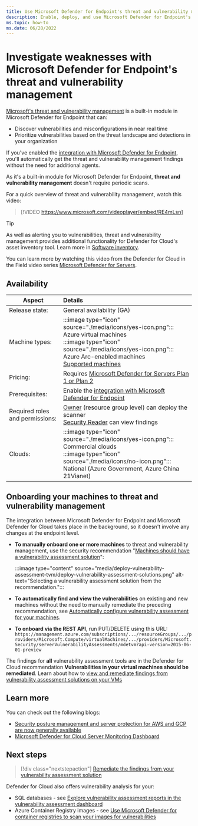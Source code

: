 ```yaml
---
title: Use Microsoft Defender for Endpoint's threat and vulnerability management capabilities with Microsoft Defender for Cloud
description: Enable, deploy, and use Microsoft Defender for Endpoint's threat and vulnerability management capabilities with Microsoft Defender for Cloud to discover weaknesses in your Azure and hybrid machines
ms.topic: how-to
ms.date: 06/28/2022
---
```


# Investigate weaknesses with Microsoft Defender for Endpoint's threat and vulnerability management 

[Microsoft's threat and vulnerability management](/microsoft-365/security/defender-endpoint/next-gen-threat-and-vuln-mgt) is a built-in module in Microsoft Defender for Endpoint that can:

- Discover vulnerabilities and misconfigurations in near real time
- Prioritize vulnerabilities based on the threat landscape and detections in your organization

If you've enabled the [integration with Microsoft Defender for Endpoint](integration-defender-for-endpoint.md), you'll automatically get the threat and vulnerability management findings without the need for additional agents.

As it's a built-in module for Microsoft Defender for Endpoint, **threat and vulnerability management** doesn't require periodic scans.

For a quick overview of threat and vulnerability management, watch this video:

> [!VIDEO https://www.microsoft.com/videoplayer/embed/RE4mLsn]

> [!TIP]
> As well as alerting you to vulnerabilities, threat and vulnerability management provides additional functionality for Defender for Cloud's asset inventory tool. Learn more in [Software inventory](asset-inventory.md#access-a-software-inventory).

You can learn more by watching this video from the Defender for Cloud in the Field video series [Microsoft Defender for Servers](episode-five.md).

## Availability

|Aspect|Details|
|----|:----|
|Release state:|General availability (GA)|
|Machine types:|:::image type="icon" source="./media/icons/yes-icon.png"::: Azure virtual machines<br>:::image type="icon" source="./media/icons/yes-icon.png"::: Azure Arc-enabled machines <br> [Supported machines](/microsoft-365/security/defender-endpoint/tvm-supported-os)|
|Pricing:|Requires [Microsoft Defender for Servers Plan 1 or Plan 2](defender-for-servers-introduction.md#what-are-the-microsoft-defender-for-server-plans)|
|Prerequisites:|Enable the [integration with Microsoft Defender for Endpoint](integration-defender-for-endpoint.md)|
|Required roles and permissions:|[Owner](../role-based-access-control/built-in-roles.md#owner) (resource group level) can deploy the scanner<br>[Security Reader](../role-based-access-control/built-in-roles.md#security-reader) can view findings|
|Clouds:|:::image type="icon" source="./media/icons/yes-icon.png"::: Commercial clouds<br>:::image type="icon" source="./media/icons/no-icon.png"::: National (Azure Government, Azure China 21Vianet)|

## Onboarding your machines to threat and vulnerability management

The integration between Microsoft Defender for Endpoint and Microsoft Defender for Cloud takes place in the background, so it doesn't involve any changes at the endpoint level.

- **To manually onboard one or more machines** to threat and vulnerability management, use the security recommendation "[Machines should have a vulnerability assessment solution](https://portal.azure.com/#blade/Microsoft_Azure_Security/RecommendationsBlade/assessmentKey/ffff0522-1e88-47fc-8382-2a80ba848f5d)":

    :::image type="content" source="media/deploy-vulnerability-assessment-tvm/deploy-vulnerability-assessment-solutions.png" alt-text="Selecting a vulnerability assessment solution from the recommendation.":::

- **To automatically find and view the vulnerabilities** on existing and new machines without the need to manually remediate the preceding recommendation, see [Automatically configure vulnerability assessment for your machines](auto-deploy-vulnerability-assessment.md).

- **To onboard via the REST API**, run PUT/DELETE using this URL: `https://management.azure.com/subscriptions/.../resourceGroups/.../providers/Microsoft.Compute/virtualMachines/.../providers/Microsoft.Security/serverVulnerabilityAssessments/mdetvm?api-version=2015-06-01-preview`


The findings for **all** vulnerability assessment tools are in the Defender for Cloud recommendation **Vulnerabilities in your virtual machines should be remediated**. Learn about how to [view and remediate findings from vulnerability assessment solutions on your VMs](remediate-vulnerability-findings-vm.md)

## Learn more

You can check out the following blogs:

- [Security posture management and server protection for AWS and GCP are now generally available](https://techcommunity.microsoft.com/t5/microsoft-defender-for-cloud/security-posture-management-and-server-protection-for-aws-and/ba-p/3271388)
- [Microsoft Defender for Cloud Server Monitoring Dashboard](https://techcommunity.microsoft.com/t5/microsoft-defender-for-cloud/microsoft-defender-for-cloud-server-monitoring-dashboard/ba-p/2869658)

## Next steps
> [!div class="nextstepaction"]
> [Remediate the findings from your vulnerability assessment solution](remediate-vulnerability-findings-vm.md)

Defender for Cloud also offers vulnerability analysis for your:

- SQL databases - see [Explore vulnerability assessment reports in the vulnerability assessment dashboard](defender-for-sql-on-machines-vulnerability-assessment.md#explore-vulnerability-assessment-reports)
- Azure Container Registry images - see [Use Microsoft Defender for container registries to scan your images for vulnerabilities](defender-for-containers-usage.md)

